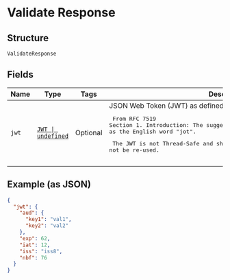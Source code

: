 
# Validate Response

## Structure

`ValidateResponse`

## Fields

| Name | Type | Tags | Description |
|  --- | --- | --- | --- |
| `jwt` | [`JWT \| undefined`](../../doc/models/jwt.md) | Optional | JSON Web Token (JWT) as defined by RFC 7519.  <pre>  From RFC 7519 Section 1. Introduction:     The suggested pronunciation of JWT is the same as the English word "jot".  <pre>  The JWT is not Thread-Safe and should not be re-used. |

## Example (as JSON)

```json
{
  "jwt": {
    "aud": {
      "key1": "val1",
      "key2": "val2"
    },
    "exp": 62,
    "iat": 12,
    "iss": "iss8",
    "nbf": 76
  }
}
```

